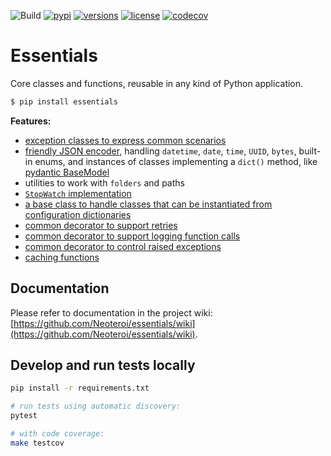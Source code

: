 ![Build](https://github.com/Neoteroi/essentials/workflows/Build/badge.svg)
[![pypi](https://img.shields.io/pypi/v/essentials.svg)](https://pypi.python.org/pypi/essentials)
[![versions](https://img.shields.io/pypi/pyversions/essentials.svg)](https://github.com/Neoteroi/essentials)
[![license](https://img.shields.io/github/license/Neoteroi/essentials.svg)](https://github.com/Neoteroi/essentials/blob/master/LICENSE)
[![codecov](https://codecov.io/gh/Neoteroi/essentials/branch/master/graph/badge.svg?token=sBKZG2D1bZ)](https://codecov.io/gh/Neoteroi/essentials)

# Essentials
Core classes and functions, reusable in any kind of Python application.

```bash
$ pip install essentials
```

**Features:**
* [exception classes to express common scenarios](https://github.com/Neoteroi/essentials/wiki/Common-exceptions)
* [friendly JSON encoder](https://github.com/Neoteroi/essentials/wiki/User-friendly-JSON-dumps), handling `datetime`, `date`, `time`, `UUID`, `bytes`, built-in enums, and instances of classes implementing a `dict()` method, like [pydantic BaseModel](https://pydantic-docs.helpmanual.io)
* utilities to work with `folders` and paths
* [`StopWatch` implementation](https://github.com/Neoteroi/essentials/wiki/StopWatch-implementation)
* [a base class to handle classes that can be instantiated from configuration dictionaries](https://github.com/Neoteroi/essentials/wiki/Registry)
* [common decorator to support retries](https://github.com/Neoteroi/essentials/wiki/Retry-decorator)
* [common decorator to support logging function calls](https://github.com/Neoteroi/essentials/wiki/Logs-decorator)
* [common decorator to control raised exceptions](https://github.com/Neoteroi/essentials/wiki/Exception-handle-decorator)
* [caching functions](https://github.com/Neoteroi/essentials/wiki/Caching)

## Documentation
Please refer to documentation in the project wiki: [https://github.com/Neoteroi/essentials/wiki](https://github.com/Neoteroi/essentials/wiki).

## Develop and run tests locally
```bash
pip install -r requirements.txt

# run tests using automatic discovery:
pytest

# with code coverage:
make testcov
```
